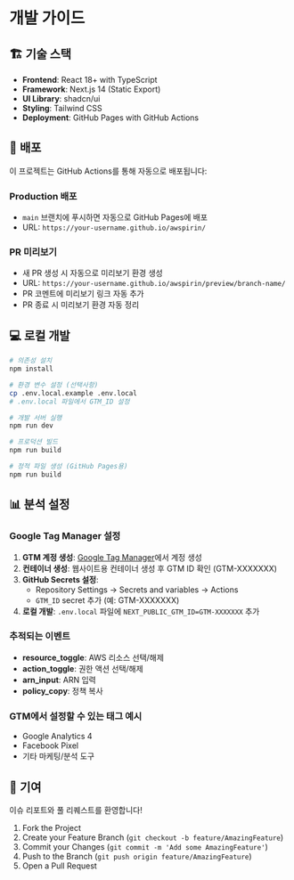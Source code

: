 # 개발 가이드

## 🏗️ 기술 스택

- **Frontend**: React 18+ with TypeScript
- **Framework**: Next.js 14 (Static Export)
- **UI Library**: shadcn/ui
- **Styling**: Tailwind CSS
- **Deployment**: GitHub Pages with GitHub Actions

## 🚀 배포

이 프로젝트는 GitHub Actions를 통해 자동으로 배포됩니다:

### Production 배포
- `main` 브랜치에 푸시하면 자동으로 GitHub Pages에 배포
- URL: `https://your-username.github.io/awspirin/`

### PR 미리보기
- 새 PR 생성 시 자동으로 미리보기 환경 생성
- URL: `https://your-username.github.io/awspirin/preview/branch-name/`
- PR 코멘트에 미리보기 링크 자동 추가
- PR 종료 시 미리보기 환경 자동 정리

## 💻 로컬 개발

```bash
# 의존성 설치
npm install

# 환경 변수 설정 (선택사항)
cp .env.local.example .env.local
# .env.local 파일에서 GTM_ID 설정

# 개발 서버 실행
npm run dev

# 프로덕션 빌드
npm run build

# 정적 파일 생성 (GitHub Pages용)
npm run build
```

## 📊 분석 설정

### Google Tag Manager 설정

1. **GTM 계정 생성**: [Google Tag Manager](https://tagmanager.google.com/)에서 계정 생성
2. **컨테이너 생성**: 웹사이트용 컨테이너 생성 후 GTM ID 확인 (GTM-XXXXXXX)
3. **GitHub Secrets 설정**:
   - Repository Settings → Secrets and variables → Actions
   - `GTM_ID` secret 추가 (예: GTM-XXXXXXX)
4. **로컬 개발**: `.env.local` 파일에 `NEXT_PUBLIC_GTM_ID=GTM-XXXXXXX` 추가

### 추적되는 이벤트

- **resource_toggle**: AWS 리소스 선택/해제
- **action_toggle**: 권한 액션 선택/해제  
- **arn_input**: ARN 입력
- **policy_copy**: 정책 복사

### GTM에서 설정할 수 있는 태그 예시

- Google Analytics 4
- Facebook Pixel
- 기타 마케팅/분석 도구

## 🤝 기여

이슈 리포트와 풀 리퀘스트를 환영합니다!

1. Fork the Project
2. Create your Feature Branch (`git checkout -b feature/AmazingFeature`)
3. Commit your Changes (`git commit -m 'Add some AmazingFeature'`)
4. Push to the Branch (`git push origin feature/AmazingFeature`)
5. Open a Pull Request
